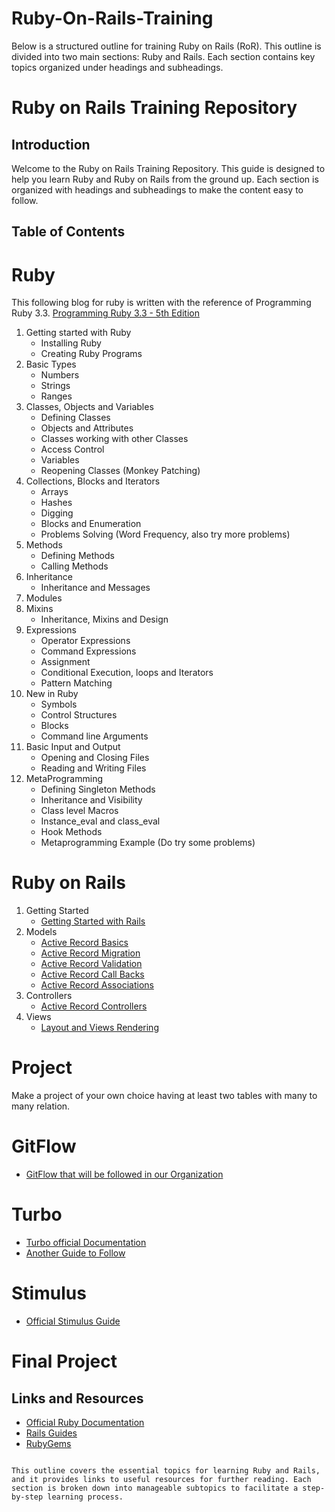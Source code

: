 # Ruby-On-Rails-Training
Below is a structured outline for training Ruby on Rails (RoR). This outline is divided into two main sections: Ruby and Rails. Each section contains key topics organized under headings and subheadings.


# Ruby on Rails Training Repository

## Introduction
Welcome to the Ruby on Rails Training Repository. This guide is designed to help you learn Ruby and Ruby on Rails from the ground up. Each section is organized with headings and subheadings to make the content easy to follow.

## Table of Contents
# Ruby
   This following blog for ruby is written with the reference of Programming Ruby 3.3. [Programming Ruby 3.3 - 5th Edition](https://drive.google.com/drive/folders/15uK8SN2QWBYtq5LCo0473c6JHJCTlDgS)
   1. Getting started with Ruby
      * Installing Ruby
      * Creating Ruby Programs
   2. Basic Types
      * Numbers
      * Strings
      * Ranges
   3. Classes, Objects and Variables
      * Defining Classes
      * Objects and Attributes
      * Classes working with other Classes
      * Access Control
      * Variables
      * Reopening Classes (Monkey Patching)
   4. Collections, Blocks and Iterators
      * Arrays
      * Hashes
      * Digging
      * Blocks and Enumeration
      * Problems Solving (Word Frequency, also try more problems)
   5. Methods
      * Defining Methods
      * Calling Methods
   6. Inheritance
         * Inheritance and Messages
   7. Modules
   8. Mixins
         * Inheritance, Mixins and Design
   9. Expressions
         * Operator Expressions
         * Command Expressions
         * Assignment
         * Conditional Execution, loops and Iterators
         * Pattern Matching
   10. New in Ruby
         * Symbols
         * Control Structures
         * Blocks
         * Command line Arguments
   11. Basic Input and Output
         * Opening and Closing Files
         * Reading and Writing Files
   12. MetaProgramming
         * Defining Singleton Methods
         * Inheritance and Visibility
         * Class level Macros
         * Instance_eval and class_eval
         * Hook Methods
         * Metaprogramming Example (Do try some problems)

# Ruby on Rails
  1. Getting Started
     * [Getting Started with Rails](https://guides.rubyonrails.org/getting_started.html)
  2. Models
     * [Active Record Basics](https://guides.rubyonrails.org/active_record_basics.html)
     * [Active Record Migration](https://guides.rubyonrails.org/active_record_migrations.html)
     * [Active Record Validation](https://guides.rubyonrails.org/active_record_validations.html)
     * [Active Record Call Backs](https://guides.rubyonrails.org/active_record_callbacks.html)
     * [Active Record Associations](https://guides.rubyonrails.org/association_basics.html)
  3. Controllers
     * [Active Record Controllers](https://guides.rubyonrails.org/action_controller_overview.html)
  4. Views
     * [Layout and Views Rendering](https://guides.rubyonrails.org/layouts_and_rendering.html)
# Project
   Make a project of your own choice having at least two tables with many to many relation.
# GitFlow
   * [GitFlow that will be followed in our Organization](https://www.atlassian.com/git/tutorials/comparing-workflows/gitflow-workflow#:~:text=What%20is%20Gitflow%3F,lived%20branches%20and%20larger%20commits.)
# Turbo
   * [Turbo official Documentation](https://turbo.hotwired.dev/handbook/introduction)
   * [Another Guide to Follow](https://www.hotrails.dev/turbo-rails/)
# Stimulus
   * [Official Stimulus Guide](https://stimulus.hotwired.dev/)
# Final Project

    
  

## Links and Resources
- [Official Ruby Documentation](https://www.ruby-lang.org/en/documentation/)
- [Rails Guides](https://guides.rubyonrails.org/)
- [RubyGems](https://rubygems.org/)
```

This outline covers the essential topics for learning Ruby and Rails, and it provides links to useful resources for further reading. Each section is broken down into manageable subtopics to facilitate a step-by-step learning process.
